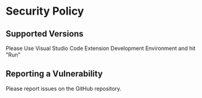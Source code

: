 # Security Policy

## Supported Versions

Please Use Visual Studio Code Extension Development Environment and hit "Run"

## Reporting a Vulnerability

Please report issues on the GitHub repository.
